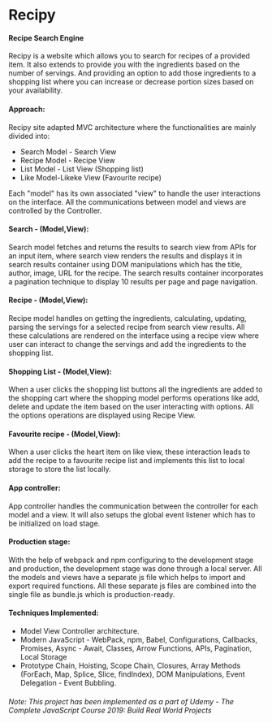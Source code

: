# Recipy 
#### Recipe Search Engine
Recipy is a website which allows you to search for recipes of a provided item. It also extends to provide you with the ingredients based on the number of servings. And providing an option to add those ingredients to a shopping list where you can increase or decrease portion sizes based on your availability.

#### Approach:

Recipy site adapted MVC architecture where the functionalities are mainly divided into:
* Search Model - Search View
* Recipe Model - Recipe View
* List Model - List View (Shopping list)
* Like Model-Likeke View (Favourite recipe)

Each "model" has its own associated "view" to handle the user interactions on the interface. All the communications between model and 
views are controlled by the Controller.

#### Search - (Model,View):
Search model fetches and returns the results to search view from APIs for an input item, where search view renders the results and displays it in search results container using DOM manipulations which has the title, author, image, URL for the recipe. The search results container incorporates a pagination technique to display 
10 results per page and page navigation.

#### Recipe - (Model,View):
Recipe model handles on getting the ingredients, calculating, updating, parsing the servings for a selected recipe from search view results.  All these calculations are rendered on the interface using a recipe view where user can interact to change the servings and add the ingredients to the shopping list.

#### Shopping List - (Model,View):
When a user clicks the shopping list buttons all the ingredients are added to the shopping cart where the shopping model performs operations like
add, delete and update the item based on the user interacting with options. All the options operations are displayed using Recipe View. 

#### Favourite recipe - (Model,View):
When a user clicks the heart item on like view, these interaction leads to add the recipe to a favourite recipe list and implements this list to local storage to store the list locally.

#### App controller:
App controller handles the communication between the controller for each model and a view. It will also setups the global event listener which has to be initialized on load stage.

#### Production stage:
With the help of webpack and npm configuring to the development stage and production, the development stage was done through a local server. All the models and views have a separate js file which helps to import and export required functions. All these separate
js files are combined into the single file as bundle.js which is production-ready.

#### Techniques Implemented:
* Model View Controller architecture.
* Modern JavaScript - WebPack, npm, Babel, Configurations, Callbacks, Promises, Async - Await, Classes, Arrow Functions, APIs, Pagination, 
Local Storage
* Prototype Chain, Hoisting, Scope Chain, Closures, Array Methods (ForEach, Map, Splice, Slice, findIndex), DOM Manipulations, Event Delegation - Event Bubbling.


###### Note: This project has been implemented as a part of Udemy - The Complete JavaScript Course 2019: Build Real World Projects
